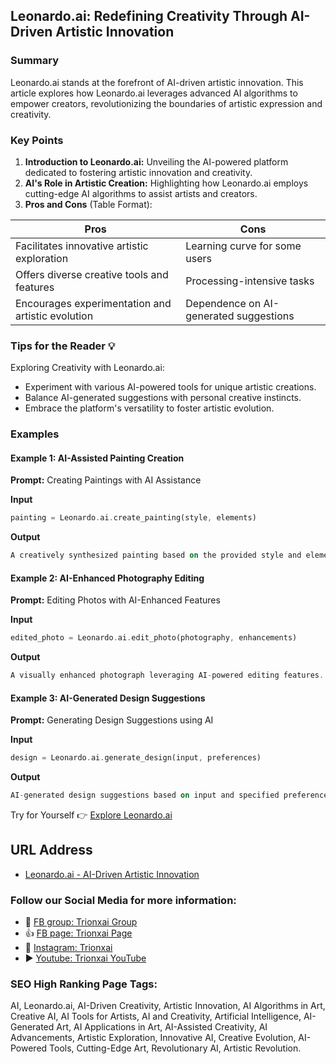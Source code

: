 ## Leonardo.ai: Redefining Creativity Through AI-Driven Artistic Innovation

### Summary
Leonardo.ai stands at the forefront of AI-driven artistic innovation. This article explores how Leonardo.ai leverages advanced AI algorithms to empower creators, revolutionizing the boundaries of artistic expression and creativity.

### Key Points

1. **Introduction to Leonardo.ai:** Unveiling the AI-powered platform dedicated to fostering artistic innovation and creativity.
2. **AI's Role in Artistic Creation:** Highlighting how Leonardo.ai employs cutting-edge AI algorithms to assist artists and creators.
3. **Pros and Cons** (Table Format):

| Pros                                 | Cons                                |
|--------------------------------------|-------------------------------------|
| Facilitates innovative artistic exploration | Learning curve for some users     |
| Offers diverse creative tools and features | Processing-intensive tasks         |
| Encourages experimentation and artistic evolution| Dependence on AI-generated suggestions|

### Tips for the Reader 💡
Exploring Creativity with Leonardo.ai:
- Experiment with various AI-powered tools for unique artistic creations.
- Balance AI-generated suggestions with personal creative instincts.
- Embrace the platform's versatility to foster artistic evolution.

### Examples

#### Example 1: AI-Assisted Painting Creation
**Prompt:** Creating Paintings with AI Assistance

**Input**
```dart
painting = Leonardo.ai.create_painting(style, elements)
```

**Output**
```dart
A creatively synthesized painting based on the provided style and elements.
```

#### Example 2: AI-Enhanced Photography Editing
**Prompt:** Editing Photos with AI-Enhanced Features

**Input**
```dart
edited_photo = Leonardo.ai.edit_photo(photography, enhancements)
```

**Output**
```dart
A visually enhanced photograph leveraging AI-powered editing features.
```

#### Example 3: AI-Generated Design Suggestions
**Prompt:** Generating Design Suggestions using AI

**Input**
```dart
design = Leonardo.ai.generate_design(input, preferences)
```

**Output**
```dart
AI-generated design suggestions based on input and specified preferences.
```

Try for Yourself 👉 <a href="https://leonardo.ai" target="_blank">Explore Leonardo.ai</a>

## URL Address
- <a href="https://leonardo.ai" target="_blank">Leonardo.ai - AI-Driven Artistic Innovation</a>

### Follow our Social Media for more information:
- 📘 <a href="https://www.facebook.com/groups/trionxai" target="_blank">FB group: Trionxai Group</a>
- 👍 <a href="https://www.facebook.com/ai.trionxai" target="_blank">FB page: Trionxai Page</a>
- 📸 <a href="https://www.instagram.com/trionxai/" target="_blank">Instagram: Trionxai</a>
- ▶️ <a href="https://www.youtube.com/@robotdocs/" target="_blank">Youtube: Trionxai YouTube</a>

### SEO High Ranking Page Tags:
AI, Leonardo.ai, AI-Driven Creativity, Artistic Innovation, AI Algorithms in Art, Creative AI, AI Tools for Artists, AI and Creativity, Artificial Intelligence, AI-Generated Art, AI Applications in Art, AI-Assisted Creativity, AI Advancements, Artistic Exploration, Innovative AI, Creative Evolution, AI-Powered Tools, Cutting-Edge Art, Revolutionary AI, Artistic Revolution.